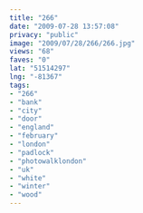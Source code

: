 ```yaml
---
title: "266"
date: "2009-07-28 13:57:08"
privacy: "public"
image: "2009/07/28/266/266.jpg"
views: "68"
faves: "0"
lat: "51514297"
lng: "-81367"
tags:
- "266"
- "bank"
- "city"
- "door"
- "england"
- "february"
- "london"
- "padlock"
- "photowalklondon"
- "uk"
- "white"
- "winter"
- "wood"
---
```

<a href="/photos/2009/07/28/266" rel="nofollow"></a>
